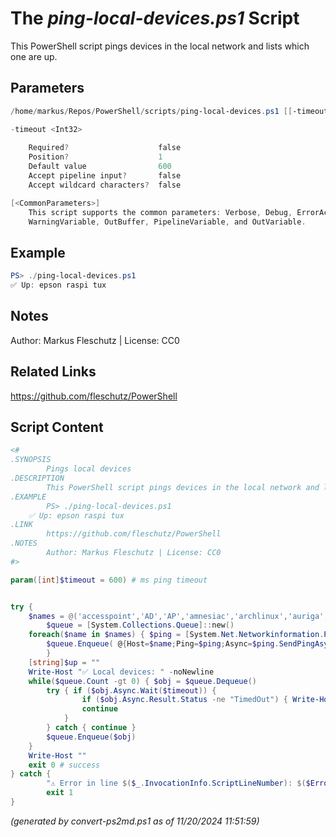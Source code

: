 The *ping-local-devices.ps1* Script
===========================

This PowerShell script pings devices in the local network and lists which one are up.

Parameters
----------
```powershell
/home/markus/Repos/PowerShell/scripts/ping-local-devices.ps1 [[-timeout] <Int32>] [<CommonParameters>]

-timeout <Int32>
    
    Required?                    false
    Position?                    1
    Default value                600
    Accept pipeline input?       false
    Accept wildcard characters?  false

[<CommonParameters>]
    This script supports the common parameters: Verbose, Debug, ErrorAction, ErrorVariable, WarningAction, 
    WarningVariable, OutBuffer, PipelineVariable, and OutVariable.
```

Example
-------
```powershell
PS> ./ping-local-devices.ps1
✅ Up: epson raspi tux

```

Notes
-----
Author: Markus Fleschutz | License: CC0

Related Links
-------------
https://github.com/fleschutz/PowerShell

Script Content
--------------
```powershell
<#
.SYNOPSIS
        Pings local devices
.DESCRIPTION
        This PowerShell script pings devices in the local network and lists which one are up.
.EXAMPLE
        PS> ./ping-local-devices.ps1
	✅ Up: epson raspi tux
.LINK
        https://github.com/fleschutz/PowerShell
.NOTES
        Author: Markus Fleschutz | License: CC0
#>

param([int]$timeout = 600) # ms ping timeout


try {
	$names = @('accesspoint','AD','AP','amnesiac','archlinux','auriga','berlin','boston','brother','canon','castor','cisco','echodot','epson','epson2815','fedora','fireball','firewall','fritz.box','fritz.nas','fritz.powerline','fritz.repeater','gassensor','gateway','hippo','heizung','hodor','homemanager','io','iphone','jarvis','jenkins','LA','laptop','linux','jupiter','mars','mercury','miami','mobile','none','none-1','none-2','NY','o2.lte','octo','office','officepc','paris','PI','pixel-6a','PC','pluto','printer','proxy','R2D2','raspberry','raspi','rocket','rome','router','sentinel','server','shelly','shelly1','smartphone','smartwatch','soundbar','speedport.ip','sunnyboy','surface','switch','tablet','tau','tigercat','tolino','tux','TV','ubuntu','vega','venus','xrx','zeus') # sorted alphabetically
        $queue = [System.Collections.Queue]::new()
	foreach($name in $names) { $ping = [System.Net.Networkinformation.Ping]::new()
		$queue.Enqueue( @{Host=$name;Ping=$ping;Async=$ping.SendPingAsync($name,$timeout)} )
        }
	[string]$up = ""
	Write-Host "✅ Local devices: " -noNewline
	while($queue.Count -gt 0) { $obj = $queue.Dequeue()
		try { if ($obj.Async.Wait($timeout)) {
				if ($obj.Async.Result.Status -ne "TimedOut") { Write-Host "$($obj.Host) " -noNewline }
				continue
			}
		} catch { continue }
		$queue.Enqueue($obj)
	}
	Write-Host ""
	exit 0 # success
} catch {
        "⚠️ Error in line $($_.InvocationInfo.ScriptLineNumber): $($Error[0])"
        exit 1
}
```

*(generated by convert-ps2md.ps1 as of 11/20/2024 11:51:59)*
